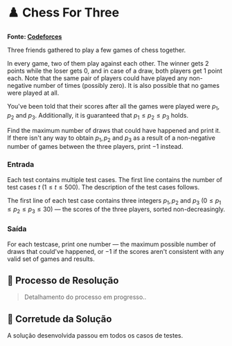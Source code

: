 # ♟️ Chess For Three

**Fonte: [Codeforces](https://codeforces.com/problemset/problem/1973/A)**

Three friends gathered to play a few games of chess together.

In every game, two of them play against each other. The winner gets 2 points while the loser gets 0, and in case of a draw, both players get 1 point each. Note that the same pair of players could have played any non-negative number of times (possibly zero). It is also possible that no games were played at all.

You've been told that their scores after all the games were played were $p_1, p_2$ and $p_3$. Additionally, it is guaranteed that $p_1≤p_2≤p_3$ holds.

Find the maximum number of draws that could have happened and print it. If there isn't any way to obtain $p_1, p_2$ and $p_3$ as a result of a non-negative number of games between the three players, print −1 instead.

### Entrada
Each test contains multiple test cases. The first line contains the number of test cases $t$ ($1≤t≤500$). The description of the test cases follows.

The first line of each test case contains three integers $p_1, p_2$ and $p_3$ ($0≤p_1≤p_2≤p_3≤30$) — the scores of the three players, sorted non-decreasingly.

### Saída
For each testcase, print one number — the maximum possible number of draws that could've happened, or −1 if the scores aren't consistent with any valid set of games and results.

## 🧩 Processo de Resolução

> Detalhamento do processo em progresso..

## 📝 Corretude da Solução
A solução desenvolvida passou em todos os casos de testes.

